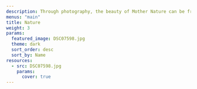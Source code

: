 ```yaml
---
description: Through photography, the beauty of Mother Nature can be frozen in time.
menus: "main"
title: Nature
weight: 3
params:
  featured_image: DSC07598.jpg
  theme: dark
  sort_order: desc
  sort_by: Name
resources:
  - src: DSC07598.jpg
    params:
      cover: true
---
```


